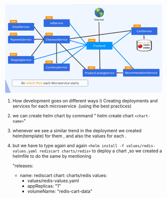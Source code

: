 ![1704253149002](image/arch/1704253149002.png)

1. How development goes on different ways
   i) Creating deployments and services for each microservice .(using the best practices)
2. we can create helm chart by command " helm create chart `<chart-name>`"
3. whenever we see a similar trend in the deployment we created helm(template) for them , and also the values for each .
4. but we have to type again and again `<helm install -f values/redis-values.yaml rediscart charts/redis>` to deploy a chart ,so we created a helmfile to do the same by mentioning


   "releases:

   - name: rediscart
     chart: charts/redis
     values:
     - values/redis-values.yaml
     - appReplicas: "1"
     - volumeName: "redis-cart-data"

   ```

   ```
